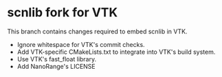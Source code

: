 # scnlib fork for VTK

This branch contains changes required to embed scnlib in VTK.

* Ignore whitespace for VTK's commit checks.
* Add VTK-specific CMakeLists.txt to integrate into VTK's build system.
* Use VTK's fast_float library.
* Add NanoRange's LICENSE

